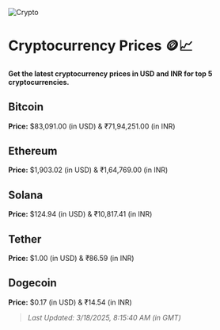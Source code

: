 
![Crypto](https://www.techguide.com.au/wp-content/uploads/2020/11/crypto3.jpeg)

# Cryptocurrency Prices 🪙📈

#### Get the latest cryptocurrency prices in USD and INR for top 5 cryptocurrencies.

## Bitcoin

**Price:** $83,091.00 (in USD) & ₹71,94,251.00 (in INR)

## Ethereum

**Price:** $1,903.02 (in USD) & ₹1,64,769.00 (in INR)

## Solana

**Price:** $124.94 (in USD) & ₹10,817.41 (in INR)

## Tether

**Price:** $1.00 (in USD) & ₹86.59 (in INR)

## Dogecoin

**Price:** $0.17 (in USD) & ₹14.54 (in INR)

> _Last Updated: 3/18/2025, 8:15:40 AM (in GMT)_
